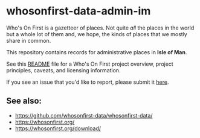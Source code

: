 # whosonfirst-data-admin-im

Who's On First is a gazetteer of places. Not quite _all_ the places in the world but a whole lot of them and, we hope, the kinds of places that we mostly share in common.

This repository contains records for administrative places in **Isle of Man**.

See this [README](https://github.com/whosonfirst-data/whosonfirst-data/blob/master/README.md) file for a Who's On First project overview, project principles, caveats, and licensing information.

If you see an issue that you'd like to report, please submit it [here](https://github.com/whosonfirst-data/whosonfirst-data/issues/new).

## See also:

* https://github.com/whosonfirst-data/whosonfirst-data/
* https://whosonfirst.org/
* https://whosonfirst.org/download/
